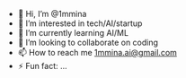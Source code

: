 - 👋 Hi, I’m @1mmina
- 👀 I’m interested in tech/AI/startup
- 🌱 I’m currently learning AI/ML
- 💞️ I’m looking to collaborate on coding
- 📫 How to reach me 1mmina.ai@gmail.com
- ⚡ Fun fact: ...

<!---
1mmina/1mmina is a ✨ special ✨ repository because its `README.md` (this file) appears on your GitHub profile.
You can click the Preview link to take a look at your changes.
--->
